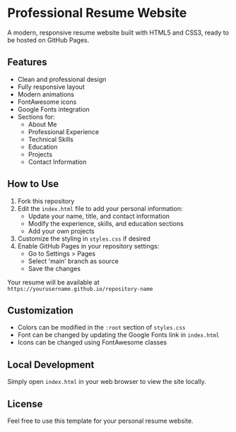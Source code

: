 # Professional Resume Website

A modern, responsive resume website built with HTML5 and CSS3, ready to be hosted on GitHub Pages.

## Features

- Clean and professional design
- Fully responsive layout
- Modern animations
- FontAwesome icons
- Google Fonts integration
- Sections for:
  - About Me
  - Professional Experience
  - Technical Skills
  - Education
  - Projects
  - Contact Information

## How to Use

1. Fork this repository
2. Edit the `index.html` file to add your personal information:
   - Update your name, title, and contact information
   - Modify the experience, skills, and education sections
   - Add your own projects
3. Customize the styling in `styles.css` if desired
4. Enable GitHub Pages in your repository settings:
   - Go to Settings > Pages
   - Select 'main' branch as source
   - Save the changes

Your resume will be available at `https://yourusername.github.io/repository-name`

## Customization

- Colors can be modified in the `:root` section of `styles.css`
- Font can be changed by updating the Google Fonts link in `index.html`
- Icons can be changed using FontAwesome classes

## Local Development

Simply open `index.html` in your web browser to view the site locally.

## License

Feel free to use this template for your personal resume website.
